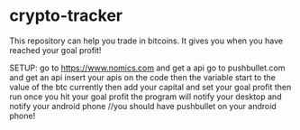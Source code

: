 # crypto-tracker
This repository can help you trade in bitcoins. It gives you when you have reached your goal profit!

SETUP:
  go to https://www.nomics.com and get a api 
  go to pushbullet.com and get an api
  insert your apis on the code
  then the variable start to the value of the btc currently
  then add your capital 
  and set your goal profit
  then run
  once you hit your goal profit the program will notify your desktop and notify your android phone //you should have pushbullet on your android phone!
  
